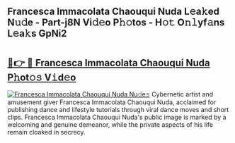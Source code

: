## Francesca Immacolata Chaouqui Nuda L𝚎a𝚔ed N𝚞𝚍e - Part-j8N Vi𝚍𝚎o P𝚑𝚘tos - H𝚘𝚝 O𝚗𝚕yf𝚊ns L𝚎a𝚔s GpNi2

# <h2><a href="http://kf5edh.oniu.top/?m=Francesca+Immacolata+Chaouqui+Nuda">🔗👉 🔴 Francesca Immacolata Chaouqui Nuda P𝚑ot𝚘𝚜 V𝚒d𝚎o</a></h2>

[![Francesca Immacolata Chaouqui Nuda Nu𝚍e𝚜](https://i.imgur.com/0qMVB7G.gif)](http://kf5edh.oniu.top/?m=Francesca+Immacolata+Chaouqui+Nuda)
Cybernetic artist and amusement giver Francesca Immacolata Chaouqui Nuda, acclaimed for publishing dance and lifestyle tutorials through viral dance moves and short clips. Francesca Immacolata Chaouqui Nuda's public image is marked by a welcoming and genuine demeanor, while the private aspects of his life remain cloaked in secrecy.  
